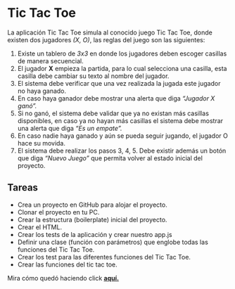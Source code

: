 <h1>Tic Tac Toe</h1>
<p>La aplicación Tic Tac Toe simula al conocido juego Tic Tac Toe, donde existen dos jugadores <em>(X, O)</em>, las reglas del juego son las siguientes: </p>
<ol>
  <li>Existe un tablero de <em>3x3</em> en donde los jugadores deben escoger casillas de manera secuencial.</li>
  <li>El jugador <strong>X</strong> empieza la partida, para lo cual selecciona una casilla, esta casilla debe cambiar su texto al nombre del jugador.</li>
  <li>El sistema debe verificar que una vez realizada la jugada este jugador no haya ganado.</li>
  <li>En caso haya ganador debe mostrar una alerta que diga <em>“Jugador X ganó”.</em></li>
  <li>Si no ganó, el sistema debe validar que ya no existan más casillas disponibles, en caso ya no hayan más casillas el sistema debe mostrar una alerta que diga <em>“Es un empate”.</em></li>
  <li>En caso nadie haya ganado y aún se pueda seguir jugando, el jugador O hace su movida.</li>
  <li>El sistema debe realizar los pasos 3, 4, 5. Debe existir además un botón que diga <em>“Nuevo Juego”</em> que permita volver al estado inicial del proyecto.</li>
</ol>
<h2>Tareas</h2>
<ul>
  <li>Crea un proyecto en GitHub para alojar el proyecto.</li>
  <li>Clonar el proyecto en tu PC.</li>
  <li>Crear la estructura (boilerplate) inicial del proyecto.</li>
  <li>Crear el HTML.</li>
  <li>Crear los tests de la aplicación y crear nuestro app.js</li>
  <li>Definir una  clase (función con parámetros) que englobe todas las funciones del Tic Tac Toe.</li>
  <li>Crear los test para las diferentes funciones del Tic Tac Toe.</li>
  <li>Crear las funciones del tic tac toe.</li>
</ul>
<p>Mira cómo quedó haciendo click <strong><a href="https://itsandromeda.github.io/Tic-Tac-Toe/" target="_blank">aquí.</a></strong></p>
